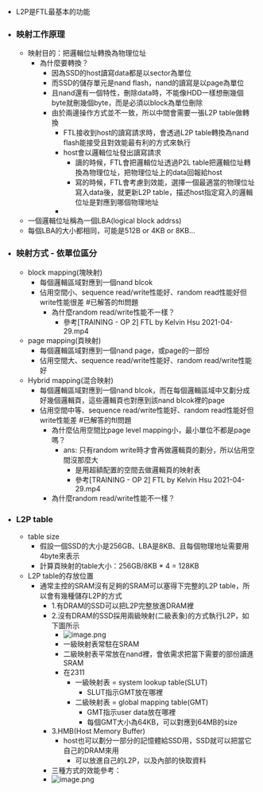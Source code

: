 - L2P是FTL最基本的功能
- ### 映射工作原理
	- 映射目的：把邏輯位址轉換為物理位址
		- 為什麼要轉換？
			- 因為SSD的host讀寫data都是以sector為單位
			- 而SSD的儲存單元是nand flash，nand的讀寫是以page為單位
			- 且nand還有一個特性，刪除data時，不能像HDD一樣想刪幾個byte就刪幾個byte，而是必須以block為單位刪除
			- 由於兩邊操作方式並不一致，所以中間會需要一張L2P table做轉換
				- FTL接收到host的讀寫請求時，會透過L2P table轉換為nand flash能接受且對效能最有利的方式來執行
				- host會以邏輯位址發出讀寫請求
					- 讀的時候，FTL會把邏輯位址透過P2L table把邏輯位址轉換為物理位址，把物理位址上的data回報給host
					- 寫的時候，FTL會考慮到效能，選擇一個最適當的物理位址寫入data後，就更新L2P table，描述host指定寫入的邏輯位址是對應到哪個物理地址
				- 
	- 一個邏輯位址稱為一個LBA(logical block addrss)
	- 每個LBA的大小都相同，可能是512B or 4KB or 8KB...
- ### 映射方式 - 依單位區分
	- block mapping(塊映射)
		- 每個邏輯區域對應到一個nand blcok
		- 佔用空間小、sequence read/write性能好、random read性能好但write性能很差 #已解答的ftl問題
			- 為什麼random read/write性能不一樣？
				- 參考[TRAINING - OP 2] FTL by Kelvin Hsu 2021-04-29.mp4
	- page mapping(頁映射)
		- 每個邏輯區域對應到一個nand page，或page的一部份
		- 佔用空間大、sequence read/write性能好、random read/write性能好
	- Hybrid mapping(混合映射)
		- 每個邏輯區域對應到一個nand blcok，而在每個邏輯區域中又劃分成好幾個邏輯頁，這些邏輯頁也對應到該nand blcok裡的page
		- 佔用空間中等、sequence read/write性能好、random read性能好但write性能差 #已解答的ftl問題
			- 為什麼佔用空間比page level mapping小，最小單位不都是page嗎？
				- ans: 只有random write時才會再做邏輯頁的劃分，所以佔用空間沒那麼大
					- 是用超額配置的空間去做邏輯頁的映射表
					- 參考[TRAINING - OP 2] FTL by Kelvin Hsu 2021-04-29.mp4
			- 為什麼random read/write性能不一樣？
- ### L2P table
	- table size
		- 假設一個SSD的大小是256GB、LBA是8KB、且每個物理地址需要用4byte來表示
		- 計算頁映射的table大小：256GB/8KB * 4 = 128KB
	- L2P table的存放位置
		- 通常主控的SRAM沒有足夠的SRAM可以塞得下完整的L2P table，所以會有幾種儲存L2P的方式
			- 1.有DRAM的SSD可以把L2P完整放進DRAM裡
			- 2.沒有DRAM的SSD採用兩級映射(二級表象)的方式執行L2P，如下圖所示
				- ![image.png](../image_1701339604224_0.png)
				- 一級映射表常駐在SRAM
				- 二級映射表平常放在nand裡，會依需求把當下需要的部份讀進SRAM
				- 在2311
					- 一級映射表 = system lookup table(SLUT)
						- SLUT指示GMT放在哪裡
					- 二級映射表 = global mapping table(GMT)
						- GMT指示user data放在哪裡
						- 每個GMT大小為64KB，可以對應到64MB的size
			- 3.HMB(Host Memory Buffer)
				- host也可以劃分一部分的記憶體給SSD用，SSD就可以把當它自己的DRAM來用
					- 可以放進自己的L2P，以及內部的快取資料
			- 三種方式的效能參考：
			- ![image.png](../assets/image_1701413674096_0.png)
